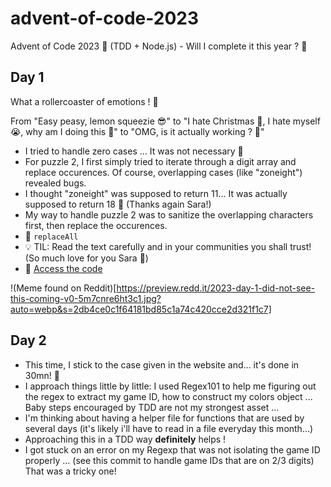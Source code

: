 # advent-of-code-2023
Advent of Code 2023 🎅 (TDD + Node.js) - Will I complete it this year ? 🔮

## Day 1

What a rollercoaster of emotions ! 🎢

From "Easy peasy, lemon squeezie 😎" to "I hate Christmas 🤬, I hate myself 😭, why am I doing this 🫠" to "OMG, is it actually working ? 🥹"

- I tried to handle zero cases ... It was not necessary 🤡
- For puzzle 2, I first simply tried to iterate through a digit array and replace occurences. Of course, overlapping cases (like "zoneight") revealed bugs.
- I thought "zoneight" was supposed to return 11... It was actually supposed to return 18 🤡 (Thanks again Sara!)
- My way to handle puzzle 2 was to sanitize the overlapping characters first, then replace the occurences.
- 💜 `replaceAll`
- 💡 TIL: Read the text carefully and in your communities you shall trust! (So much love for you Sara 💜)
- 🤖 [Access the code](https://github.com/leiluspocus/advent-of-code-2023/tree/main/day1)

!(Meme found on Reddit)[https://preview.redd.it/2023-day-1-did-not-see-this-coming-v0-5m7cnre6ht3c1.jpg?auto=webp&s=2db4ce0c1f64181bd85c1a74c420cce2d321f1c7]

## Day 2
- This time, I stick to the case given in the website and... it's done in 30mn! 🥳
- I approach things little by little: I used Regex101 to help me figuring out the regex to extract my game ID, how to construct my colors object ... Baby steps encouraged by TDD are not my strongest asset ...
- I'm thinking about having a helper file for functions that are used by several days (it's likely i'll have to read in a file everyday this month...)
- Approaching this in a TDD way **definitely** helps !
- I got stuck on an error on my Regexp that was not isolating the game ID properly ... (see this commit to handle game IDs that are on 2/3 digits) That was a tricky one!
